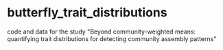 # butterfly_trait_distributions
code and data for the study "Beyond community-weighted means: quantifying trait distributions for detecting community assembly patterns"
